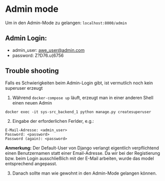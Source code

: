 # Admin mode
Um in den Admin-Mode zu gelangen: `localhost:8000/admin`

## Admin Login:
+ admin_user: awe_user@admin.com
+ password: Z?D76.u(6756

## Trouble shooting
Falls es Schwierigkeiten beim Admin-Login gibt, ist vermutlich noch kein superuser erzeugt<br>
1. Während `docker-compose up` läuft, erzeugt man in einer anderen Shell einen neuen Admin <br>
```
docker exec -it sys-src_backend_1 python manage.py createsuperuser
```
2. Eingabe der erforderlichen Ferlder, e.g.:
```
E-Mail-Adresse: <admin_user>
Password: <password>
Password (again): <password>
```

**Anmerkung:** Der Default-User von Django verlangt eigentlich verpflichtend einen Benutzernamen statt einer Email-Adresse. Da wir bei der Registierung bzw. beim Login ausschließlich mit der E-Mail arbeiten, wurde das model entsprechend angepasst.

3. Danach sollte man wie gewohnt in den Admin-Mode gelangen können.
